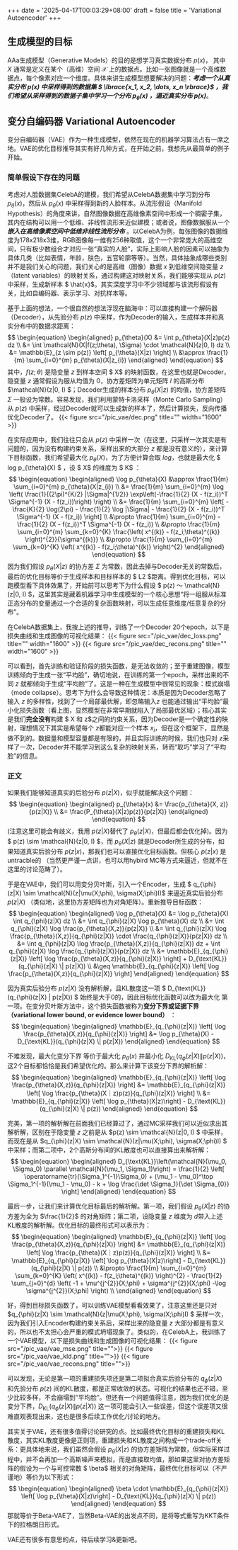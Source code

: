 +++
date = '2025-04-17T00:03:29+08:00'
draft = false
title = 'Variational Autoencoder'
+++

## 生成模型的目标

AAa生成模型（Generative Models）的目的是想学习真实数据分布 $p(x)$， 其中 $X$ 通常是定义在某个（高维）空间 $\mathcal{X}$ 上的数据点。比如一张图像就是一个高维数据点，每个像素对应一个维度。具体来讲生成模型想要解决的问题：***考虑一个从真实分布 $p(x)$ 中采样得到的数据集 $ \lbrace{x_1, x_2, \dots, x_n \rbrace}$  ，我们希望从采样得到的数据子集中学习一个分布 $p_\theta(x)$ ，逼近真实分布 $p(x)$***。

## 变分自编码器 Variational Autoencoder
变分自编码器（VAE）作为一种生成模型，依然在现在的机器学习算法占有一席之地。VAE的优化目标推导其实有好几种方式，在开始之前，我想先从最简单的例子开始。

### 简单假设下存在的问题
考虑对人脸数据集CelebA的建模，我们希望从CelebA数据集中学习到分布 $p_\theta(x)$，然后从 $p_\theta(x)$ 中采样得到新的人脸样本。从流形假设（Manifold Hypothesis）的角度来讲，自然图像数据在高维像素空间中形成一个稠密子集，其内在结构可以用一个低维、非线性流形来近似建模；或者说，图像数据服从一个 ***嵌入在高维像素空间中低维非线性流形分布*** 。以CelebA为例，每张图像的数据维度为178x218x3维，RGB图像每一维有256种取值，这个一个非常庞大的高维空间，只有极少数组合才对应一张“真实的人脸”，实际上影响人脸的因素可以抽象为具体几类（比如表情，年龄，肤色，五官轮廓等等）。当然，具体抽象成哪些类别并不是我们关心的问题，我们关心的是高维（图像）数据 $x$ 到低维空间隐变量 $z$（latent variables）的映射关系，通过构建这对映射关系，我们能够实现从 $p(z)$ 中采样，生成新样本 $ \hat{x}$。其实深度学习中不少领域都与该流形假设有关，比如自编码器、表示学习、对抗样本等。

基于上面的想法，一个很自然的想法浮现在脑海中：可以直接构建一个解码器（Decoder），从先验分布 $p(z)$ 中采样，作为Decoder的输入，生成样本并和真实分布中的数据求距离：
$$
\begin{equation}
\begin{aligned}
p_{\theta}(X) &= \int p_{\theta}(X|z)p(z) dz \\
     &= \int \mathcal{N}(X|f(z;\theta), \Sigma) \cdot \mathcal{N}(z|0, I) dz \\
     &= \mathbb{E}_{z \sim p(z)} \left[ p_{\theta}(X|z) \right] \\
     &\approx \frac{1}{m} \sum_{i=0}^{m} p_{\theta}(X|z_{i})
\end{aligned}
\end{equation}
$$
其中，$f(z;\theta)$ 是隐变量 $z$ 到样本空间 $ X$ 的映射函数，在这里也就是Decoder，隐变量 $z$ 通常假设为服从均值为 $0$，协方差矩阵为单元矩阵 $I$ 的高斯分布 $\mathcal{N}(z|0, I) $；Decoder生成的样本分布 $p_{\theta}(X|z)$ 的均值，协方差矩阵 $\Sigma$ 一般设为常数。容易发现，我们利用蒙特卡洛采样（Monte Carlo Sampling）从 $p(z)$ 中采样，经过Decoder就可以生成新的样本了，然后计算损失，反向传播优化Decoder了。
{{< figure src="/pic_vae/dec.png"  title="" width="1600" >}}


在实际应用中，我们往往只会从 $p(z)$ 中采样一次（在这里，只采样一次其实是有问题的，因为没有构建约束关系，采样出来的大部分 $z$ 都是没有意义的），来计算下目标函数，我们希望最大化 $p_{\theta}(X)$，为了方便计算会取 $log$，也就是最大化 $ log p_{\theta}(X) $ ，设 $ X$ 的维度为 $ K$ ：
$$
\begin{equation}
\begin{aligned}
\log p_{\theta}(X) &\approx \frac{1}{m} \sum_{i=0}^{m} p_{\theta}(X|z_{i}) \\
    &= \frac{1}{m} \sum_{i=0}^{m} \log \left( \frac{1}{(2\pi)^{K/2} |\Sigma|^{1/2}} \exp\left(-\frac{1}{2} (X - f(z_i))^T \Sigma^{-1} (X - f(z_i))\right) \right) \\
    &= \frac{1}{m} \sum_{i=0}^{m} \left[ -\frac{K}{2} \log(2\pi) - \frac{1}{2} \log |\Sigma| - \frac{1}{2} (X - f(z_i))^T \Sigma^{-1} (X - f(z_i)) \right] \\
    &\propto \frac{1}{m} \sum_{i=0}^{m} - \frac{1}{2} (X - f(z_i))^T \Sigma^{-1} (X - f(z_i)) \\ 
    &\propto \frac{1}{m} \sum_{i=0}^{m} \sum_{k=0}^{K} \frac{\left( x^{(k)} - f(z_i;\theta)^{(k)} \right)^{2}}{\sigma^{(k)}} \\
    &\propto \frac{1}{m} \sum_{i=0}^{m} \sum_{k=0}^{K} \left( x^{(k)} - f(z_i;\theta)^{(k)} \right)^{2}
\end{aligned}
\end{equation}
$$
因为我们假设 $p_{\theta}(X|z)$ 的协方差 $\Sigma$ 为常数，因此去掉与Decoder无关的常数后，最后的优化目标等价于生成样本和目标样本的 $ L2 $距离。得到优化目标，可以跑模型看下具体效果了，开始前可以思考下为什么假设 $ p(z) ～ \mathcal{N}(z|0, I) $，这里其实是藏着机器学习中生成模型的一个核心思想“将一组服从标准正态分布的变量通过一个合适的复杂函数映射，可以生成任意维度/任意复杂的分布”。

在CelebA数据集上，我按上述的推导，训练了一个Decoder 20个epoch，以下是损失曲线和生成图像的可视化结果：
{{< figure src="/pic_vae/dec_loss.png" title="" width="1600" >}}
{{< figure src="/pic_vae/dec_recons.png" title="" width="1600" >}}

可以看到，首先训练和验证阶段的损失函数，是无法收敛的；至于重建图像，模型训练倾向于生成一张“平均脸”，确切地说，在训练的第一个epoch，采样出来的不同 $z$ 就都倾向于生成“平均脸”了。这是一种在生成模型中很常见的现象：模式崩塌（mode collapse）。思考下为什么会导致这种情况：本质是因为Decoder忽略了输入 $z$ 的多样性，找到了一个局部最优解，即忽略输入$z$ 也能通过输出“平均脸”最小化损失函数（看上图，显然模型在非常早期就陷入了局部最优区域）；核心其实是我们**完全没有**构建 $ X 和 z$之间的约束关系，因为Decoder是一个确定性的映射，理想情况下其实是希望每个 $z$都能对应一个样本 $x_{i}$，但在这个框架下，显然是做不到的。数据量和模型容量都是有限的，并且实际训练的时候，我们也只对 $z$采样了一次，Decoder并不能学习到这么复杂的映射关系，转而“取巧”学习了“平均脸”的信息。

### 正文
如果我们能够知道真实的后验分布 $p(z|X)$，似乎就能解决这个问题：
$$
\begin{equation}
\begin{aligned}
p_{\theta}(x) &= \frac{p_{\theta}(X, z)}{p(z|X)} \\
    &= \frac{P_{\theta}(X|z)p(z)}{p(z|X)}
\end{aligned}
\end{equation}
$$
(注意这里可能会有歧义，我用 $p(z|X)$替代了 $p_{\theta}(z|X)$，但最后都会优化掉)。因为 $ p(z) \sim \mathcal{N}(z|0, I) $，而 $p_{\theta}(X|z)$ 就是Decoder所生成的分布，如果知道真实后验分布 $p(z|x)$，那我们也可以直接优化目标函数。但核心 $p(z|x)$ 是untracble的 （当然更严谨一点讲，也可以用hybird MC等方式来逼近，但就不在这里的讨论范畴了）。

于是在VAE中，我们可以用变分贝叶斯，引入一个Encoder，生成 $ q_{\phi}(z|X) \sim \mathcal{N}(z|\mu(X;\phi), \sigma(X;\phi)I)$ 来逼近真实后验分布 $p(z|X)$ （类似地，这里协方差矩阵也为对角矩阵）。重新推导目标函数：
$$
\begin{equation}
\begin{aligned}
\log p_{\theta}(X) &= \log p_{\theta}(X) \int q_{\phi}(z|X) dz \\
    &= \int q_{\phi}(z|X) \log p_{\theta}(X) dz \\ 
    &= \int q_{\phi}(z|X) \log \frac{p_{\theta}(X,z)}{p(z|X)}  \\ 
    &= \int q_{\phi}(z|X) \log \frac{p_{\theta}(X,z)}{q_{\phi}(z|X)} \cdot \frac{q_{\phi}(z|X)}{p(z|X)} dz \\
    &= \int q_{\phi}(z|X) \log \frac{p_{\theta}(X,z)}{q_{\phi}(z|X)} dz +  \int q_{\phi}(z|X) \log \frac{q_{\phi}(z|X)}{p(z|X)} dz \\
    &= \mathbb{E}_{q_{\phi}(z|X)} \left[ \log \frac{p_{\theta}(X,z)}{q_{\phi}(z|X)} \right] + D_{\text{KL}}(q_{\phi}(z|X) \| p(z|X)) \\
    &\geq \mathbb{E}_{q_{\phi}(z|X)} \left[ \log \frac{p_{\theta}(X,z)}{q_{\phi}(z|X)} \right]
\end{aligned}
\end{equation}
$$

因为真实后验分布 $p(z|X)$ 没有解析解，且KL散度这一项 $ D_{\text{KL}}(q_{\phi}(z|X) \| p(z|X)) $ 始终是大于0的，因此目标优化函数可以改为最大化 第一项。在变分贝叶斯方法中，这个损失函数被称为**变分下界或证据下界（variational lower bound, or evidence lower bound）** ：
$$
\begin{equation}
\begin{aligned}
\mathbb{E}_{q_{\phi}(z|X)} \left[ \log \frac{p_{\theta}(X,z)}{q_{\phi}(z|X)} \right] &= \log p_{\theta}(X) - D_{\text{KL}}(q_{\phi}(z|X) \| p(z|X))
\end{aligned}
\end{equation}
$$

不难发现，最大化变分下界 等价于最大化 $p_{\theta}(x)$ 并最小化 $D_{\text{KL}}(q_{\phi}(z|X) \| p(z|X))$，这2个目标都恰恰是我们希望优化的。那么来计算下该变分下界的解析解：
$$
\begin{equation}
\begin{aligned}
\mathbb{E}_{q_{\phi}(z|X)} \left[ \log \frac{p_{\theta}(X,z)}{q_{\phi}(z|X)} \right] &= \mathbb{E}_{q_{\phi}(z|X)} \left[ \log \frac{p_{\theta}(X｜z)p(z)}{q_{\phi}(z|X)} \right] \\
    &= \mathbb{E}_{q_{\phi}(z|X)} \left[ \log p_{\theta}(X|z)\right] - D_{\text{KL}}(q_{\phi}(z|X) \| p(z))
\end{aligned}
\end{equation}
$$

完美，第一项的解析解在前面我们已经算过了，通过MC采样我们可以近似求出其解析解，区别在于隐变量 $z$ 之前是从 $p(z) \sim \mathcal{N}(z|0, I) $ 中采样，而现在是从 $q_{\phi}(z|X) \sim \mathcal{N}(z|\mu(X;\phi), \sigma(X;\phi)I) $ 中采样；而第二项中，2个高斯分布间的KL散度也可以直接算出来解析解：
$$
\begin{equation}
\begin{aligned}
D_{\text{KL}}\left(\mathcal{N}(\mu_0, \Sigma_0) \parallel \mathcal{N}(\mu_1, \Sigma_1)\right) = \frac{1}{2} \left[
\operatorname{tr}(\Sigma_1^{-1}\Sigma_0) + (\mu_1 - \mu_0)^\top \Sigma_1^{-1}(\mu_1 - \mu_0) - k + \log \frac{\det \Sigma_1}{\det \Sigma_{0}} \right]
\end{aligned}
\end{equation}
$$

最后一步，让我们来计算优化目标最后的解析解。第一项，我们假设 $p_{\theta}(X|z)$ 的协方差为全为 $\frac{1}{2}$ 的对角矩阵；第二项，设隐变量 $z$ 维度为 $d$带入上述KL散度的解析解。优化目标的最终形式可以表示为：
$$
\begin{equation}
\begin{aligned}
\mathbb{E}_{q_{\phi}(z|X)} \left[ \log \frac{p_{\theta}(X,z)}{q_{\phi}(z|X)} \right] &= \mathbb{E}_{q_{\phi}(z|X)} \left[ \log \frac{p_{\theta}(X｜z)p(z)}{q_{\phi}(z|X)} \right] \\
    &= \mathbb{E}_{q_{\phi}(z|X)} \left[ \log p_{\theta}(X|z)\right] - D_{\text{KL}}(q_{\phi}(z|X) \| p(z)) \\
    &\propto \frac{1}{m} \sum_{i=0}^{m} \sum_{k=0}^{K} \left( x^{(k)} - f(z_i;\theta)^{(k)} \right)^{2} - \frac{1}{2} \sum_{j=0}^{d} \left( -1 +  \mu^{j^{2}}(X;\phi) + \sigma^{j^{2}}(X;\phi) -\log \sigma^{j^{2}}(X;\phi) \right) \\ 
\end{aligned}
\end{equation}
$$

好，得到目标损失函数了，可以训练VAE模型看看效果了，注意这里还是只对 $q_{\phi}(z|X) \sim \mathcal{N}(z|\mu(X;\phi), \sigma(X;\phi)I) $ 采样一次，因为我们引入Encoder构建约束关系后，采样出来的隐变量 $z$ 大部分都是有意义的，所以也不太担心会严重的模式坍塌现象了。类似的，在CelebA上，我训练了一个VAE模型，以下是损失曲线和生成图像的可视化结果：
{{< figure src="/pic_vae/vae_mse.png" title="">}}
{{< figure src="/pic_vae/vae_kld.png" title="">}}
{{< figure src="/pic_vae/vae_recons.png" title="">}}

可以发现，无论是第一项的重建损失项还是第二项拟合真实后验分布的 $q_{\phi}(z|X)$ 和先验分布 $p(z)$ 间的KL散度，都是正常收敛的状态。可视化的结果也还不错，至少比较多样，不会崩塌到“平均脸”。但还有一个问题值得注意，因为我们优化的是变分下界，$D_{\text{KL}}(q_{\phi}(z|X) \| p(z|X))$ 这一项可能会引入一些误差，但这个误差项又很难直观表现出来，这也是很多后续工作优化/讨论的地方。

其实关于VAE，还有很多值得讨论研究的点。比如最终优化目标的重建损失和KL散度，其实KL散度更像是正则项，重建损失和KL散度之间构成一个trade-off关系：更具体地来说，我们虽然会假设 $p_{\theta}(X|z)$ 的协方差矩阵为常数，但实际采样过程中，并不会再加一个高斯噪声来模拟，而是直接取均值，那如果这里对协方差矩阵的假设为一个与可控常数 $ \beta$ 相关的对角矩阵，最终优化目标可以（不严谨地）等价为以下形式：
$$
\begin{equation}
\begin{aligned}
\beta \cdot \mathbb{E}_{q_{\phi}(z|X)} \left[ \log p_{\theta}(X|z)\right] - D_{\text{KL}}(q_{\phi}(z|X) \| p(z)) 
\end{aligned}
\end{equation}
$$
那就等价于Beta-VAE了，当然Beta-VAE的出发点不同，是将等式重写为KKT条件下的拉格朗日形式。

VAE还有很多有意思的点，待后续学习&更新吧。
<!-- $$
\begin{aligned}
p(X) &= \int p(X|z; \theta)p(z) dz \\
&= \int \mathcal{N}(X|f(z;\theta), \sigma^2) \cdot \mathcal{N}(z|0, I) dz \\
&= \mathbb{E}_{z \sim p(z)} \left[ p(X|z; \theta) \right]
\end{aligned}
$$ -->

<!-- baseURL = 'https://googolxx.github.io/Renjie/' -->
<!-- baseURL = 'https://example.org/' -->

<!-- This is my first log, let's talk about Variational Autoencoder(VAE). -->

<!-- baseURL = "https://googolxx.github.io/Renjie/"
publishDir = "public"
math = true -->
